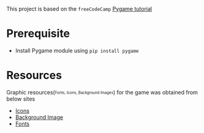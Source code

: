 This project is based on the `freeCodeCamp` [Pygame tutorial](https://www.youtube.com/watch?v=FfWpgLFMI7w)

# Prerequisite
* Install Pygame module using `pip install pygame`

# Resources
Graphic resources(<sub><sup>Fonts, Icons, Background Images</sup></sub>) for the game was obtained from below sites
* [Icons](https://www.flaticon.com)
* [Background Image](https://www.freepik.com/)
* [Fonts](https://www.dafont.com/)
 
